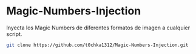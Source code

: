 # Magic-Numbers-Injection
Inyecta los Magic Numbers de diferentes formatos de imagen a cualquier script.
```bash
git clone https://github.com/t0chka1312/Magic-Numbers-Injection.git
